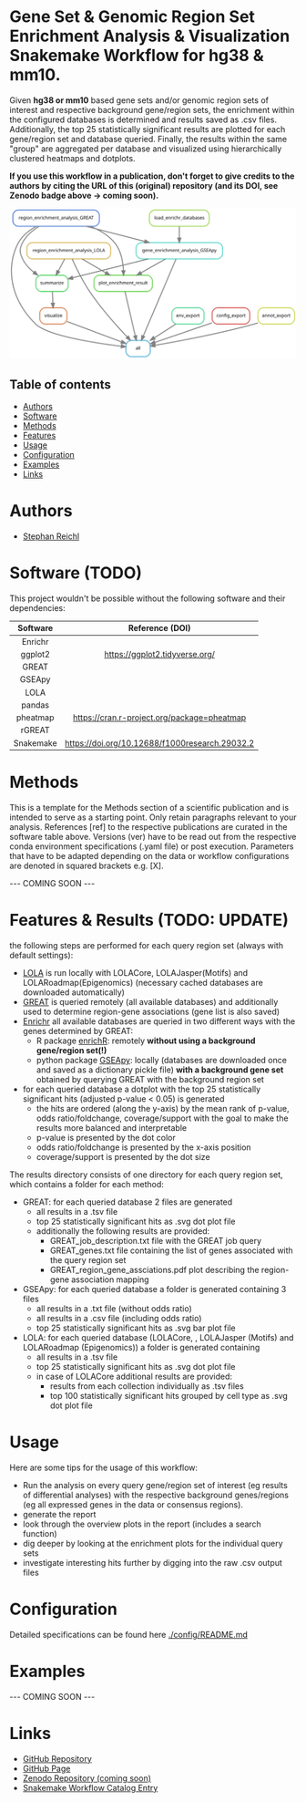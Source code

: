 # Gene Set & Genomic Region Set Enrichment Analysis & Visualization Snakemake Workflow for hg38 & mm10.

Given **hg38 or mm10** based gene sets and/or genomic region sets of interest and respective background gene/region sets, the enrichment within the configured databases is determined and results saved as .csv files. Additionally, the top 25 statistically significant results are plotted for each gene/region set and database queried. Finally, the results within the same "group" are aggregated per database and visualized using hierarchically clustered heatmaps and dotplots.

**If you use this workflow in a publication, don't forget to give credits to the authors by citing the URL of this (original) repository (and its DOI, see Zenodo badge above -> coming soon).**

![Workflow Rulegraph](./workflow/dags/rulegraph.svg)

Table of contents
----------------
  * [Authors](#authors)
  * [Software](#software)
  * [Methods](#methods)
  * [Features](#features)
  * [Usage](#usage)
  * [Configuration](#configuration)
  * [Examples](#examples)
  * [Links](#links)

# Authors
- [Stephan Reichl](https://github.com/sreichl)

# Software (TODO)
This project wouldn't be possible without the following software and their dependencies:

| Software       | Reference (DOI)                                   |
| :------------: | :-----------------------------------------------: |
| Enrichr        |  |
| ggplot2        | https://ggplot2.tidyverse.org/                    |
| GREAT          |        |
| GSEApy         |        |
| LOLA           |       |
| pandas         |       |
| pheatmap       | https://cran.r-project.org/package=pheatmap       |
| rGREAT         |       |
| Snakemake      | https://doi.org/10.12688/f1000research.29032.2    |

# Methods
This is a template for the Methods section of a scientific publication and is intended to serve as a starting point. Only retain paragraphs relevant to your analysis. References [ref] to the respective publications are curated in the software table above. Versions (ver) have to be read out from the respective conda environment specifications (.yaml file) or post execution. Parameters that have to be adapted depending on the data or workflow configurations are denoted in squared brackets e.g. [X].

--- COMING SOON ---

# Features & Results (TODO: UPDATE)
the following steps are performed for each query region set (always with default settings):
- [LOLA](http://lolaweb.databio.org/) is run locally with LOLACore, LOLAJasper(Motifs) and LOLARoadmap(Epigenomics) (necessary cached databases are downloaded automatically)
- [GREAT](http://great.stanford.edu/public/html/index.php) is queried remotely (all available databases) and additionally used to determine region-gene associations (gene list is also saved)
- [Enrichr](https://maayanlab.cloud/Enrichr/) all available databases are queried in two different ways with the genes determined by GREAT:
    - R package [enrichR](https://cran.r-project.org/web/packages/enrichR/index.html): remotely  **without using a background gene/region set(!)**
    - python package [GSEApy](https://gseapy.readthedocs.io/en/latest/introduction.html): locally (databases are downloaded once and saved as a dictionary pickle file) **with a background gene set** obtained by querying GREAT with the background region set
- for each queried database a dotplot with the top 25 statistically significant hits (adjusted p-value < 0.05) is generated
    - the hits are ordered (along the y-axis) by the mean rank of p-value, odds ratio/foldchange, coverage/support with the goal to make the results more balanced and interpretable
    - p-value is presented by the dot color
    - odds ratio/foldchange is presented by the x-axis position
    - coverage/support is presented by the dot size

The results directory consists of one directory for each query region set, which contains a folder for each method:
- GREAT: for each queried database 2 files are generated
    - all results in a .tsv file
    - top 25 statistically significant hits as .svg dot plot file
    - additionally the following results are provided:
        - GREAT_job_description.txt file with the GREAT job query
        - GREAT_genes.txt file containing the list of genes associated with the query region set
        - GREAT_region_gene_assciations.pdf plot describing the region-gene association mapping
- GSEApy: for each queried database a folder is generated containing 3 files
    - all results in a .txt file (without odds ratio)
    - all results in a .csv file (including odds ratio)
    - top 25 statistically significant hits as .svg bar plot file
- LOLA: for each queried database (LOLACore, , LOLAJasper (Motifs) and LOLARoadmap (Epigenomics)) a folder is generated containing
    - all results in a .tsv file
    - top 25 statistically significant hits as .svg dot plot file
    - in case of LOLACore additional results are provided:
        - results from each collection individually as .tsv files
        - top 100 statistically significant hits grouped by cell type as .svg dot plot file

# Usage
Here are some tips for the usage of this workflow:
- Run the analysis on every query gene/region set of interest (eg results of differential analyses) with the respective background genes/regions (eg all expressed genes in the data or consensus regions).
- generate the report
- look through the overview plots in the report (includes a search function)
- dig deeper by looking at the enrichment plots for the individual query sets
- investigate interesting hits further by digging into the raw .csv output files

# Configuration
Detailed specifications can be found here [./config/README.md](./config/README.md)

# Examples
--- COMING SOON ---

# Links
- [GitHub Repository](https://github.com/epigen/enrichment_analysis/)
- [GitHub Page](https://epigen.github.io/enrichment_analysis/)
- [Zenodo Repository (coming soon)]()
- [Snakemake Workflow Catalog Entry](https://snakemake.github.io/snakemake-workflow-catalog?usage=epigen/enrichment_analysis)

